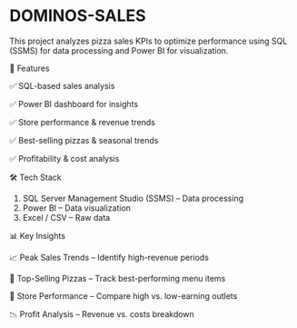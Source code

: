 # DOMINOS-SALES

This project analyzes pizza sales KPIs to optimize performance using SQL (SSMS) for data processing and Power BI for visualization.

🚀 Features

✅ SQL-based sales analysis

✅ Power BI dashboard for insights

✅ Store performance & revenue trends

✅ Best-selling pizzas & seasonal trends

✅ Profitability & cost analysis

🛠 Tech Stack

1) SQL Server Management Studio (SSMS) – Data processing
2) Power BI – Data visualization
3) Excel / CSV – Raw data

📊 Key Insights

📈 Peak Sales Trends – Identify high-revenue periods

🍕 Top-Selling Pizzas – Track best-performing menu items

🏬 Store Performance – Compare high vs. low-earning outlets

📉 Profit Analysis – Revenue vs. costs breakdown
